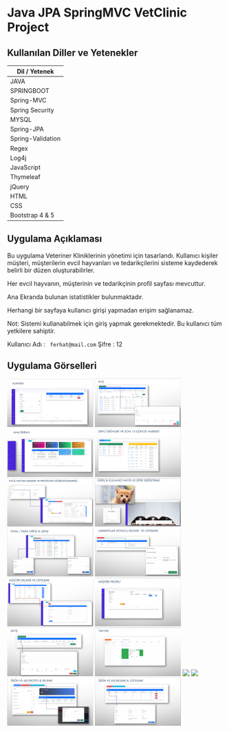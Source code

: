 # Java JPA SpringMVC VetClinic Project


## Kullanılan Diller ve Yetenekler

| Dil / Yetenek|
| ------------- |
| JAVA       | 
| SPRINGBOOT    |
|   Spring-MVC  | 
| Spring Security    | 
| MYSQL        | 
| Spring-JPA      |
| Spring-Validation      | 
| Regex      | 
| Log4j        | 
| JavaScript        | 
| Thymeleaf        | 
| jQuery        | 
| HTML        | 
| CSS        | 
|Bootstrap 4 & 5       | 

## Uygulama Açıklaması
    
Bu uygulama Veteriner Kliniklerinin yönetimi için tasarlandı. Kullanıcı kişiler müşteri, müşterilerin evcil hayvanları ve tedarikçilerini sisteme
kaydederek belirli bir düzen oluşturabilirler.

Her evcil hayvanın, müşterinin ve tedarikçinin profil sayfası mevcuttur.

Ana Ekranda bulunan istatistikler bulunmaktadır.

Herhangi bir sayfaya kullanıcı girişi yapmadan erişim sağlanamaz.


Not: Sistemi kullanabilmek için giriş yapmak gerekmektedir. Bu kullanıcı tüm yetkilere sahiptir.

Kullanıcı Adı : ``` ferhat@mail.com``` Şifre : 12 

## Uygulama Görselleri

<p>
<a href="https://github.com/FerhatYildirim0/Java-JPA-SpringMVC-VetClinic-Project/blob/main/Images/Ajanda.png" target="_blank">
<img src="https://github.com/FerhatYildirim0/Java-JPA-SpringMVC-VetClinic-Project/blob/main/Images/Ajanda.png" width="200" style="max-width:100%;"></a>
  

<a href="https://github.com/FerhatYildirim0/Java-JPA-SpringMVC-VetClinic-Project/blob/main/Images/Al%C4%B1%C5%9F.png" target="_blank">
<img src="https://github.com/FerhatYildirim0/Java-JPA-SpringMVC-VetClinic-Project/blob/main/Images/Al%C4%B1%C5%9F.png" width="200" style="max-width:100%;"></a>

<a href="https://github.com/FerhatYildirim0/Java-JPA-SpringMVC-VetClinic-Project/blob/main/Images/Ana%20Ekran.png" target="_blank">
<img src="https://github.com/FerhatYildirim0/Java-JPA-SpringMVC-VetClinic-Project/blob/main/Images/Ana%20Ekran.png" width="200" style="max-width:100%;"></a>
  
  
<a href="https://github.com/FerhatYildirim0/Java-JPA-SpringMVC-VetClinic-Project/blob/main/Images/Depo%20%C3%9Cr%C3%BCnleri%20ve%20G%C3%BCncel%20Hareketler.png" target="_blank">
<img src="https://github.com/FerhatYildirim0/Java-JPA-SpringMVC-VetClinic-Project/blob/main/Images/Depo%20%C3%9Cr%C3%BCnleri%20ve%20G%C3%BCncel%20Hareketler.png" width="200" style="max-width:100%;"></a>
  

<a href="https://github.com/FerhatYildirim0/Java-JPA-SpringMVC-VetClinic-Project/blob/main/Images/Evcil%20hayvan%20ekleme%20ve%20profilinin%20g%C3%B6r%C3%BCnt%C3%BClenmesi.png" target="_blank">
<img src="https://github.com/FerhatYildirim0/Java-JPA-SpringMVC-VetClinic-Project/blob/main/Images/Evcil%20hayvan%20ekleme%20ve%20profilinin%20g%C3%B6r%C3%BCnt%C3%BClenmesi.png" width="200" style="max-width:100%;"></a>

  <a href="https://github.com/FerhatYildirim0/Java-JPA-SpringMVC-VetClinic-Project/blob/main/Images/Giri%C5%9F%20%26%20Kullan%C4%B1c%C4%B1%20kayd%C4%B1%20ve%20%C5%9Fifre%20de%C4%9Fi%C5%9Ftirme.png" target="_blank">
<img src="https://github.com/FerhatYildirim0/Java-JPA-SpringMVC-VetClinic-Project/blob/main/Images/Giri%C5%9F%20%26%20Kullan%C4%B1c%C4%B1%20kayd%C4%B1%20ve%20%C5%9Fifre%20de%C4%9Fi%C5%9Ftirme.png" width="200" style="max-width:100%;"></a>
  
<a href="https://github.com/FerhatYildirim0/Java-JPA-SpringMVC-VetClinic-Project/blob/main/Images/Kasa%20Para%20Giri%C5%9F%20%C3%87%C4%B1k%C4%B1%C5%9F%C4%B1.png" target="_blank">
<img src="https://github.com/FerhatYildirim0/Java-JPA-SpringMVC-VetClinic-Project/blob/main/Images/Kasa%20Para%20Giri%C5%9F%20%C3%87%C4%B1k%C4%B1%C5%9F%C4%B1.png" width="200" style="max-width:100%;"></a>
 
  <a href="https://github.com/FerhatYildirim0/Java-JPA-SpringMVC-VetClinic-Project/blob/main/Images/Labaratuar%20sonucu%20ekleme%20ve%20listeleme.png" target="_blank">
<img src="https://github.com/FerhatYildirim0/Java-JPA-SpringMVC-VetClinic-Project/blob/main/Images/Labaratuar%20sonucu%20ekleme%20ve%20listeleme.png" width="200" style="max-width:100%;"></a>
  
  
  
  <a href="https://github.com/FerhatYildirim0/Java-JPA-SpringMVC-VetClinic-Project/blob/main/Images/M%C3%BC%C5%9Fteri%20Ekleme%20ve%20Listeleme.png" target="_blank">
<img src="https://github.com/FerhatYildirim0/Java-JPA-SpringMVC-VetClinic-Project/blob/main/Images/M%C3%BC%C5%9Fteri%20Ekleme%20ve%20Listeleme.png" width="200" style="max-width:100%;"></a>
  
  <a href="https://github.com/FerhatYildirim0/Java-JPA-SpringMVC-VetClinic-Project/blob/main/Images/M%C3%BC%C5%9Fteri%20Profili.png" target="_blank">
<img src="https://github.com/FerhatYildirim0/Java-JPA-SpringMVC-VetClinic-Project/blob/main/Images/M%C3%BC%C5%9Fteri%20Profili.png" width="200" style="max-width:100%;"></a>
  
  <a href="https://github.com/FerhatYildirim0/Java-JPA-SpringMVC-VetClinic-Project/blob/main/Images/Sat%C4%B1%C5%9F.png" target="_blank">
<img src="https://github.com/FerhatYildirim0/Java-JPA-SpringMVC-VetClinic-Project/blob/main/Images/Sat%C4%B1%C5%9F.png" width="200" style="max-width:100%;"></a>
 
  
  <a href="https://github.com/FerhatYildirim0/Java-JPA-SpringMVC-VetClinic-Project/blob/main/Images/Takvim.png" target="_blank">
<img src="https://github.com/FerhatYildirim0/Java-JPA-SpringMVC-VetClinic-Project/blob/main/Images/Takvim.png" width="200" style="max-width:100%;"></a>
  
  <a href="https://github.com/FerhatYildirim0/Java-JPA-SpringMVC-VetClinic-Project/blob/main/Images/Tedarik%C3%A7i%20Ekleme%20ve%20Listeleme.png" target="_blank">
<img src="https://github.com/FerhatYildirim0/Java-JPA-SpringMVC-VetClinic-Project/blob/main/Images/Tedarik%C3%A7i%20Ekleme%20ve%20Listeleme.png" width="200" style="max-width:100%;"></a>
  

  
  <a href="https://github.com/FerhatYildirim0/Java-JPA-SpringMVC-VetClinic-Project/blob/main/Images/Tedarik%C3%A7i%20Profili.png" target="_blank">
<img src="https://github.com/FerhatYildirim0/Java-JPA-SpringMVC-VetClinic-Project/blob/main/Images/Tedarik%C3%A7i%20Profili.png" width="200" style="max-width:100%;"></a>
  
  <a href="https://github.com/FerhatYildirim0/Java-JPA-SpringMVC-VetClinic-Project/blob/main/Images/%C3%9Cr%C3%BCn%20ve%20A%C5%9F%C4%B1%20Profili%20%26%20Ekleme.png" target="_blank">
<img src="https://github.com/FerhatYildirim0/Java-JPA-SpringMVC-VetClinic-Project/blob/main/Images/%C3%9Cr%C3%BCn%20ve%20A%C5%9F%C4%B1%20Profili%20%26%20Ekleme.png" width="200" style="max-width:100%;"></a>
  <a href="https://github.com/FerhatYildirim0/Java-JPA-SpringMVC-VetClinic-Project/blob/main/Images/%C3%9Cr%C3%BCn%26A%C5%9F%C4%B1%20Ekleme%20Listeleme.png" target="_blank">
<img src="https://github.com/FerhatYildirim0/Java-JPA-SpringMVC-VetClinic-Project/blob/main/Images/%C3%9Cr%C3%BCn%26A%C5%9F%C4%B1%20Ekleme%20Listeleme.png" width="200" style="max-width:100%;"></a>

  
  
</p>
